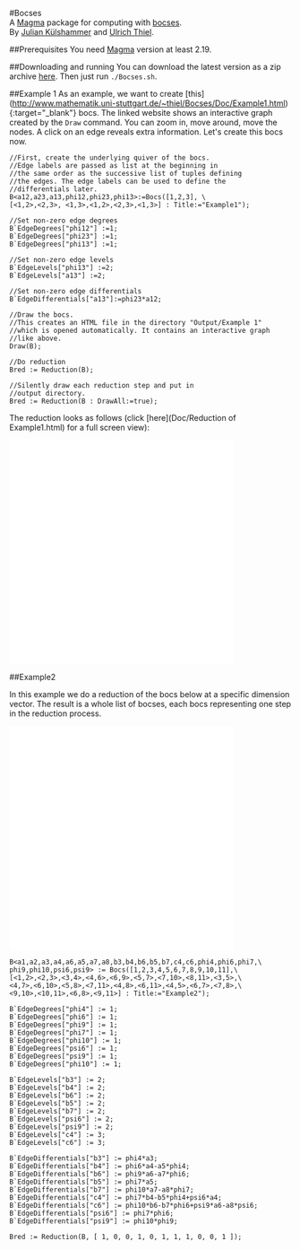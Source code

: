 #Bocses  
A [Magma](http://magma.maths.usyd.edu.au) package for computing with [bocses](https://arxiv.org/abs/1601.03899).  
By [Julian Külshammer](http://www.iaz.uni-stuttgart.de/LstAGeoAlg/Kuelshammer/) and [Ulrich Thiel](http://www.mathematik.uni-stuttgart.de/~thiel/).


##Prerequisites
You need [Magma](http://magma.maths.usyd.edu.au) version at least 2.19. 

##Downloading and running
You can download the latest version as a zip archive [here](https://bitbucket.org/ulthiel/bocses/downloads). Then just run ```./Bocses.sh```.

##Example 1
As an example, we want to create [this]
(http://www.mathematik.uni-stuttgart.de/~thiel/Bocses/Doc/Example1.html){:target="_blank"} bocs. The linked website shows an interactive graph created by the ```Draw``` command. You can zoom in, move around, move the nodes. A click on an edge reveals extra information. Let's create this bocs now.

<!--
<iframe src="http://www.mathematik.uni-stuttgart.de/~thiel/Bocses/Doc/Example1.html", frameborder="0", width="350", height="350", scrolling="no", align="center"></iframe>  
-->

```text
//First, create the underlying quiver of the bocs.
//Edge labels are passed as list at the beginning in
//the same order as the successive list of tuples defining
//the edges. The edge labels can be used to define the
//differentials later.
B<a12,a23,a13,phi12,phi23,phi13>:=Bocs([1,2,3], \
[<1,2>,<2,3>, <1,3>,<1,2>,<2,3>,<1,3>] : Title:="Example1"); 

//Set non-zero edge degrees
B`EdgeDegrees["phi12"] :=1;
B`EdgeDegrees["phi23"] :=1;
B`EdgeDegrees["phi13"] :=1;

//Set non-zero edge levels
B`EdgeLevels["phi13"] :=2;
B`EdgeLevels["a13"] :=2;

//Set non-zero edge differentials
B`EdgeDifferentials["a13"]:=phi23*a12;

//Draw the bocs.
//This creates an HTML file in the directory "Output/Example 1"
//which is opened automatically. It contains an interactive graph
//like above.
Draw(B);

//Do reduction
Bred := Reduction(B);

//Silently draw each reduction step and put in 
//output directory.
Bred := Reduction(B : DrawAll:=true);
```

The reduction looks as follows (click [here](Doc/Reduction of Example1.html) for a full screen view):

<iframe src="Doc/Reduction of Example1.html", frameborder="0", width="400", height="400", scrolling="no", align="center"></iframe>


##Example2

In this example we do a reduction of the bocs below at a specific dimension vector. The result is a whole list of bocses, each bocs representing one step in the reduction process.

<iframe src="Doc/Example2.html", frameborder="0", width="400", height="400", scrolling="no", align="center"></iframe>

```text
B<a1,a2,a3,a4,a6,a5,a7,a8,b3,b4,b6,b5,b7,c4,c6,phi4,phi6,phi7,\
phi9,phi10,psi6,psi9> := Bocs([1,2,3,4,5,6,7,8,9,10,11],\
[<1,2>,<2,3>,<3,4>,<4,6>,<6,9>,<5,7>,<7,10>,<8,11>,<3,5>,\
<4,7>,<6,10>,<5,8>,<7,11>,<4,8>,<6,11>,<4,5>,<6,7>,<7,8>,\
<9,10>,<10,11>,<6,8>,<9,11>] : Title:="Example2");

B`EdgeDegrees["phi4"] := 1;
B`EdgeDegrees["phi6"] := 1;
B`EdgeDegrees["phi9"] := 1;
B`EdgeDegrees["phi7"] := 1;
B`EdgeDegrees["phi10"] := 1;
B`EdgeDegrees["psi6"] := 1;
B`EdgeDegrees["psi9"] := 1;
B`EdgeDegrees["phi10"] := 1;

B`EdgeLevels["b3"] := 2;
B`EdgeLevels["b4"] := 2;
B`EdgeLevels["b6"] := 2;
B`EdgeLevels["b5"] := 2;
B`EdgeLevels["b7"] := 2;
B`EdgeLevels["psi6"] := 2;
B`EdgeLevels["psi9"] := 2;
B`EdgeLevels["c4"] := 3;
B`EdgeLevels["c6"] := 3;

B`EdgeDifferentials["b3"] := phi4*a3;
B`EdgeDifferentials["b4"] := phi6*a4-a5*phi4;
B`EdgeDifferentials["b6"] := phi9*a6-a7*phi6;
B`EdgeDifferentials["b5"] := phi7*a5;
B`EdgeDifferentials["b7"] := phi10*a7-a8*phi7;
B`EdgeDifferentials["c4"] := phi7*b4-b5*phi4+psi6*a4;
B`EdgeDifferentials["c6"] := phi10*b6-b7*phi6+psi9*a6-a8*psi6;
B`EdgeDifferentials["psi6"] := phi7*phi6;
B`EdgeDifferentials["psi9"] := phi10*phi9;

Bred := Reduction(B, [ 1, 0, 0, 1, 0, 1, 1, 1, 0, 0, 1 ]);
```

